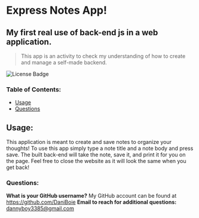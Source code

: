 # Express Notes App!
## My first real use of back-end js in a web application.
> This app is an activity to check my understanding of how to create and manage a self-made backend.

![License Badge](https://img.shields.io/badge/license-none-blue.svg)

### Table of Contents:
* [Usage](#usage)
* [Questions](#questions)

## Usage:
 This application is meant to create and save notes to organize your thoughts! To use this app simply type a note title and a note body and press save. The built back-end will take the note, save it, and print it for you on the page. Feel free to close the website as it will look the same when you get back!




### Questions:
**What is your GitHub username?** My GitHub account can be found at https://github.com/DaniBoie
**Email to reach for additional questions:** dannyboy3385@gmail.com